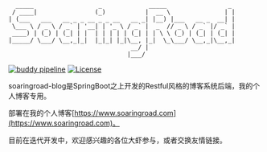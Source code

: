 ```
  _____                  _             _____                 _ 
 / ____|                (_)           |  __ \               | |
| (___   ___   __ _ _ __ _ _ __   __ _| |__) |___   __ _  __| |
 \___ \ / _ \ / _` | '__| | '_ \ / _` |  _  // _ \ / _` |/ _` |
 ____) | (_) | (_| | |  | | | | | (_| | | \ \ (_) | (_| | (_| |
|_____/ \___/ \__,_|_|  |_|_| |_|\__, |_|  \_\___/ \__,_|\__,_|
                                  __/ |                        
                                 |___/                         
```

[![buddy pipeline](https://app.buddy.works/wangzhenhui1992-1/soaringroad-blog/pipelines/pipeline/152378/badge.svg?token=b7331631676aff048d52e85732235017aefb152c7c1a6b0afd60fd08b7b2df46 "buddy pipeline")](https://app.buddy.works/wangzhenhui1992-1/soaringroad-blog/pipelines/pipeline/152378)
[![License](https://img.shields.io/badge/license-BSD%203--Clause-green.svg)](https://github.com/wangzhenhui1992/soaringroad-blog/blob/master/LICENSE)

soaringroad-blog是SpringBoot之上开发的Restful风格的博客系统后端，我的个人博客专用。

部署在我的个人博客[https://www.soaringroad.com](https://www.soaringroad.com)。

目前在迭代开发中，欢迎感兴趣的各位大虾参与，或者交换友情链接。

